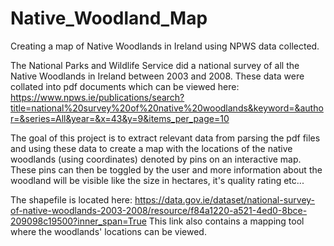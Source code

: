# Native_Woodland_Map
Creating a map of Native Woodlands in Ireland using NPWS data collected.

The National Parks and Wildlife Service did a national survey of all the Native Woodlands in Ireland between 2003 and 2008.
These data were collated into pdf documents which can be viewed here: 
https://www.npws.ie/publications/search?title=national%20survey%20of%20native%20woodlands&keyword=&author=&series=All&year=&x=43&y=9&items_per_page=10

The goal of this project is to extract relevant data from parsing the pdf files and using these data to create a map with the locations of the native woodlands (using coordinates) denoted by pins on an interactive map.
These pins can then be toggled by the user and more information about the woodland will be visible like the size in hectares, it's quality rating etc...

The shapefile is located here:
https://data.gov.ie/dataset/national-survey-of-native-woodlands-2003-2008/resource/f84a1220-a521-4ed0-8bce-209098c19500?inner_span=True
This link also contains a mapping tool where the woodlands' locations can be viewed.
